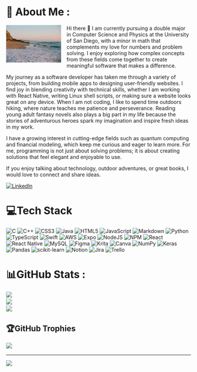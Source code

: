 # 💫 About Me :
<img src="SDbeachImg.jpg" alt="San Diego beach" align="left" width="150" style="margin-right: 15px;"/>

Hi there 👋
I am currently pursuing a double major in Computer Science and Physics at the University of San Diego, with a minor in math that complements my love for numbers and problem solving. I enjoy exploring how complex concepts from these fields come together to create meaningful software that makes a difference.

My journey as a software developer has taken me through a variety of projects, from building mobile apps to designing user-friendly websites. I find joy in blending creativity with technical skills, whether I am working with React Native, writing Linux shell scripts, or making sure a website looks great on any device. When I am not coding, I like to spend time outdoors hiking, where nature teaches me patience and perseverance. Reading young adult fantasy novels also plays a big part in my life because the stories of adventurous heroes spark my imagination and inspire fresh ideas in my work.

I have a growing interest in cutting-edge fields such as quantum computing and financial modeling, which keep me curious and eager to learn more. For me, programming is not just about solving problems; it is about creating solutions that feel elegant and enjoyable to use.

If you enjoy talking about technology, outdoor adventures, or great books, I would love to connect and share ideas.

[![LinkedIn](https://img.shields.io/badge/LinkedIn-%230077B5.svg?logo=linkedin&logoColor=white)](https://linkedin.com/in/shreyapasupuleti) 

# 💻Tech Stack
![C](https://img.shields.io/badge/c-%2300599C.svg?style=flat&logo=c&logoColor=white) ![C++](https://img.shields.io/badge/c++-%2300599C.svg?style=flat&logo=c%2B%2B&logoColor=white) ![CSS3](https://img.shields.io/badge/css3-%231572B6.svg?style=flat&logo=css3&logoColor=white) ![Java](https://img.shields.io/badge/java-%23ED8B00.svg?style=flat&logo=java&logoColor=white) ![HTML5](https://img.shields.io/badge/html5-%23E34F26.svg?style=flat&logo=html5&logoColor=white) ![JavaScript](https://img.shields.io/badge/javascript-%23323330.svg?style=flat&logo=javascript&logoColor=%23F7DF1E) ![Markdown](https://img.shields.io/badge/markdown-%23000000.svg?style=flat&logo=markdown&logoColor=white) ![Python](https://img.shields.io/badge/python-3670A0?style=flat&logo=python&logoColor=ffdd54) ![TypeScript](https://img.shields.io/badge/typescript-%23007ACC.svg?style=flat&logo=typescript&logoColor=white) ![Swift](https://img.shields.io/badge/swift-F54A2A?style=flat&logo=swift&logoColor=white) ![AWS](https://img.shields.io/badge/AWS-%23FF9900.svg?style=flat&logo=amazon-aws&logoColor=white) ![Expo](https://img.shields.io/badge/expo-1C1E24?style=flat&logo=expo&logoColor=#D04A37) ![NodeJS](https://img.shields.io/badge/node.js-6DA55F?style=flat&logo=node.js&logoColor=white) ![NPM](https://img.shields.io/badge/NPM-%23000000.svg?style=flat&logo=npm&logoColor=white) ![React](https://img.shields.io/badge/react-%2320232a.svg?style=flat&logo=react&logoColor=%2361DAFB) ![React Native](https://img.shields.io/badge/react_native-%2320232a.svg?style=flat&logo=react&logoColor=%2361DAFB) ![MySQL](https://img.shields.io/badge/mysql-%2300f.svg?style=flat&logo=mysql&logoColor=white) 	![Figma](https://img.shields.io/badge/figma-%23F24E1E.svg?style=flat&logo=figma&logoColor=white) ![Krita](https://img.shields.io/badge/Krita-203759?style=flat&logo=krita&logoColor=EEF37B) ![Canva](https://img.shields.io/badge/Canva-%2300C4CC.svg?style=flat&logo=Canva&logoColor=white) ![NumPy](https://img.shields.io/badge/numpy-%23013243.svg?style=flat&logo=numpy&logoColor=white) ![Keras](https://img.shields.io/badge/Keras-%23D00000.svg?style=flat&logo=Keras&logoColor=white) ![Pandas](https://img.shields.io/badge/pandas-%23150458.svg?style=flat&logo=pandas&logoColor=white) ![scikit-learn](https://img.shields.io/badge/scikit--learn-%23F7931E.svg?style=flat&logo=scikit-learn&logoColor=white) ![Notion](https://img.shields.io/badge/Notion-%23000000.svg?style=flat&logo=notion&logoColor=white) ![Jira](https://img.shields.io/badge/jira-%230A0FFF.svg?style=flat&logo=jira&logoColor=white) ![Trello](https://img.shields.io/badge/Trello-%23026AA7.svg?style=flat&logo=Trello&logoColor=white)
# 📊GitHub Stats :
![](https://github-readme-stats.vercel.app/api?username=shp5238&theme=radical&hide_border=false&include_all_commits=false&count_private=false)<br/>
![](https://github-readme-streak-stats.herokuapp.com/?user=shp5238&theme=radical&hide_border=false)<br/>
![](https://github-readme-stats.vercel.app/api/top-langs/?username=shp5238&theme=radical&hide_border=false&include_all_commits=false&count_private=false&layout=compact)

## 🏆GitHub Trophies
![](https://github-trophies.vercel.app/?username=shp5238&theme=radical&no-frame=false&no-bg=false&margin-w=4)

---
![](https://komarev.com/ghpvc/?username=shp5238&color=984036&style=flat)

<!-- future change: style=pixel -->




